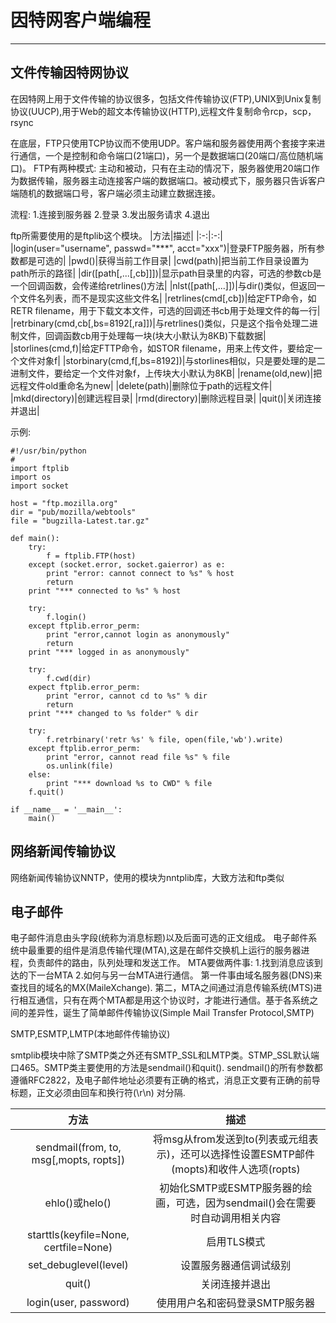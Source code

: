 # 因特网客户端编程

------

## 文件传输因特网协议

在因特网上用于文件传输的协议很多，包括文件传输协议(FTP),UNIX到Unix复制协议(UUCP),用于Web的超文本传输协议(HTTP),远程文件复制命令rcp，scp，rsync

在底层，FTP只使用TCP协议而不使用UDP。客户端和服务器使用两个套接字来进行通信，一个是控制和命令端口(21端口)，另一个是数据端口(20端口/高位随机端口)。
FTP有两种模式: 主动和被动，只有在主动的情况下，服务器使用20端口作为数据传输，服务器主动连接客户端的数据端口。被动模式下，服务器只告诉客户端随机的数据端口号，客户端必须主动建立数据连接。

流程:
1.连接到服务器
2.登录
3.发出服务请求
4.退出

ftp所需要使用的是ftplib这个模块。
|方法|描述|
|:-:|:-:|
|login(user="username", passwd="***", acct="xxx")|登录FTP服务器，所有参数都是可选的|
|pwd()|获得当前工作目录|
|cwd(path)|把当前工作目录设置为path所示的路径|
|dir([path[,...[,cb]]])|显示path目录里的内容，可选的参数cb是一个回调函数，会传递给retrlines()方法|
|nlst([path[,...]])|与dir()类似，但返回一个文件名列表，而不是现实这些文件名|
|retrlines(cmd[,cb])|给定FTP命令，如RETR filename，用于下载文本文件，可选的回调还书cb用于处理文件的每一行|
|retrbinary(cmd,cb[,bs=8192[,ra]])|与retrlines()类似，只是这个指令处理二进制文件，回调函数cb用于处理每一块(块大小默认为8KB)下载数据|
|storlines(cmd,f)|给定FTTP命令，如STOR filename，用来上传文件，要给定一个文件对象f|
|storbinary(cmd,f[,bs=8192])|与storlines相似，只是要处理的是二进制文件，要给定一个文件对象f，上传块大小默认为8KB|
|rename(old,new)|把远程文件old重命名为new|
|delete(path)|删除位于path的远程文件|
|mkd(directory)|创建远程目录|
|rmd(directory)|删除远程目录|
|quit()|关闭连接并退出|

示例:
```
#!/usr/bin/python
#
import ftplib
import os
import socket

host = "ftp.mozilla.org"
dir = "pub/mozilla/webtools"
file = "bugzilla-Latest.tar.gz"

def main():
	try:
		f = ftplib.FTP(host)
	except (socket.error, socket.gaierror) as e:
		print "error: cannot connect to %s" % host
		return
	print "*** connected to %s" % host

	try:
		f.login()
	except ftplib.error_perm:
		print "error,cannot login as anonymously"
		return
	print "*** logged in as anonymously"

	try:
		f.cwd(dir)
	expect ftplib.error_perm:
		print "error, cannot cd to %s" % dir
		return
	print "*** changed to %s folder" % dir 

	try:
		f.retrbinary('retr %s' % file, open(file,'wb').write)
	except ftplib.error_perm:
		print "error, cannot read file %s" % file 
		os.unlink(file)
	else:
		print "*** download %s to CWD" % file 
	f.quit()

if __name__ = '__main__':
	main()

```



## 网络新闻传输协议
网络新闻传输协议NNTP，使用的模块为nntplib库，大致方法和ftp类似


## 电子邮件
电子邮件消息由头字段(统称为消息标题)以及后面可选的正文组成。
电子邮件系统中最重要的组件是消息传输代理(MTA),这是在邮件交换机上运行的服务器进程，负责邮件的路由，队列处理和发送工作。
MTA要做两件事: 1.找到消息应该到达的下一台MTA 2.如何与另一台MTA进行通信。
第一件事由域名服务器(DNS)来查找目的域名的MX(MaileXchange).
第二，MTA之间通过消息传输系统(MTS)进行相互通信，只有在两个MTA都是用这个协议时，才能进行通信。基于各系统之间的差异性，诞生了简单邮件传输协议(Simple Mail Transfer Protocol,SMTP)

SMTP,ESMTP,LMTP(本地邮件传输协议)

smtplib模块中除了SMTP类之外还有SMTP_SSL和LMTP类。STMP_SSL默认端口465。SMTP类主要使用的方法是sendmail()和quit().
sendmail()的所有参数都遵循RFC2822，及电子邮件地址必须要有正确的格式，消息正文要有正确的前导标题，正文必须由回车和换行符(\r\n) 对分隔.

|方法|描述|
|:-:|:-:|
|sendmail(from, to, msg[,mopts, ropts])|将msg从from发送到to(列表或元组表示)，还可以选择性设置ESMTP邮件(mopts)和收件人选项(ropts)|
|ehlo()或helo()|初始化SMTP或ESMTP服务器的绘画，可选，因为sendmail()会在需要时自动调用相关内容|
|starttls(keyfile=None, certfile=None)|启用TLS模式|
|set_debuglevel(level)|设置服务器通信调试级别|
|quit()|关闭连接并退出|
|login(user, password)|使用用户名和密码登录SMTP服务器|

